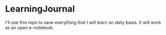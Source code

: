 # LearningJournal
I'll use this repo to save everything that I will learn on daily basis. It will work as an open e-notebook. 

